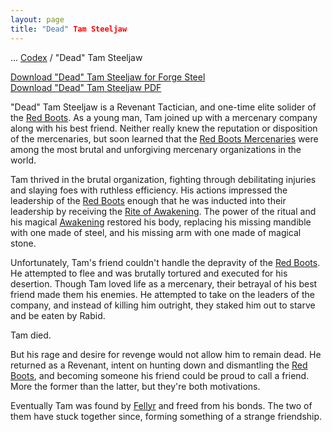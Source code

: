 ```yaml
---
layout: page
title: "Dead" Tam Steeljaw
---
```

<span class="breadcrumbs" markdown="1">... [Codex](/codex) / "Dead" Tam Steeljaw</span>

<div class="download-container"><a class="download-file" href="/assets/forge-steel/_Dead_ Tam Steeljaw.drawsteel-hero"><span class="download-icon"><i class="fa fa-download"></i></span><span class="download-text">Download "Dead" Tam Steeljaw for Forge Steel</span></a></div>

<div class="download-container"><a class="download-file" href="/assets/forge-steel/_Dead_ Tam Steeljaw.pdf"><span class="download-icon"><i class="fa fa-download"></i></span><span class="download-text">Download "Dead" Tam Steeljaw PDF</span></a></div>

"Dead" Tam Steeljaw is a Revenant Tactician, and one-time elite solider of the [Red Boots](/codex/organizations/red-boots). As a young man, Tam joined up with a mercenary company along with his best friend. Neither really knew the reputation or disposition of the mercenaries, but soon learned that the [Red Boots Mercenaries](/codex/organizations/red-boots) were among the most brutal and unforgiving mercenary organizations in the world.

Tam thrived in the brutal organization, fighting through debilitating injuries and slaying foes with ruthless efficiency. His actions impressed the leadership of the [Red Boots](/codex/organizations/red-boots) enough that he was inducted into their leadership by receiving the [Rite of Awakening](/codex/the-rite-of-awakening). The power of the ritual and his magical [Awakening](/codex/the-awakened) restored his body, replacing his missing mandible with one made of steel, and his missing arm with one made of magical stone.

Unfortunately, Tam's friend couldn't handle the depravity of the [Red Boots](/codex/organizations/red-boots). He attempted to flee and was brutally tortured and executed for his desertion. Though Tam loved life as a mercenary, their betrayal of his best friend made them his enemies. He attempted to take on the leaders of the company, and instead of killing him outright, they staked him out to starve and be eaten by Rabid.

Tam died.

But his rage and desire for revenge would not allow him to remain dead. He returned as a Revenant, intent on hunting down and dismantling the [Red Boots](/codex/organizations/red-boots), and becoming someone his friend could be proud to call a friend. More the former than the latter, but they're both motivations.

Eventually Tam was found by [Fellyr](/codex/characters/fellyr) and freed from his bonds. The two of them have stuck together since, forming something of a strange friendship.